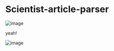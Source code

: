 # Scientist-article-parser




![image](https://drive.google.com/uc?export=view&id=1913oZeBZPBNiUuk8gu3ZSbLBA2l_VQtG)

yeah!

![image](https://drive.google.com/uc?export=view&id=10h2nntgfHVTWSAtNcf6BhtIlP1ZgBmHb)
